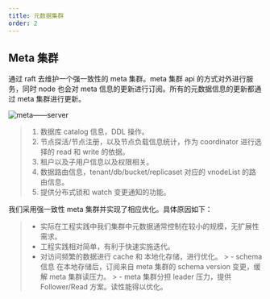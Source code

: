 ```yaml
---
title: 元数据集群
order: 2
---
```


## Meta 集群

通过 raft 去维护一个强一致性的 meta 集群。meta 集群 api 的方式对外进行服务，同时 node 也会对 meta 信息的更新进行订阅。所有的元数据信息的更新都通过 meta 集群进行更新。

![meta——server](/img/raft.jpg)

> 1.  数据库 catalog 信息，DDL 操作。
> 2.  节点探活/节点注册，以及节点负载信息统计，作为 coordinator 进行选择的 read 和 write 的依据。
> 3.  租户以及子用户信息以及权限相关。
> 4.  数据路由信息，tenant/db/bucket/replicaset 对应的 vnodeList 的路由信息。
> 5.  提供分布式锁和 watch 变更通知的功能。

我们采用强一致性 meta 集群并实现了相应优化。具体原因如下：

> - 实际在工程实践中我们集群中元数据通常控制在较小的规模，无扩展性需求。
> - 工程实践相对简单，有利于快速实施迭代。
> - 对访问频繁的数据进行 cache 和 本地化存储，进行优化。
    >   - schema 信息 在本地存储后，订阅来自 meta 集群的 schema version 变更，缓解 meta 集群读压力。
    >   - meta 集群分担 leader 压力，提供 Follower/Read 方案。读性能得以优化。
